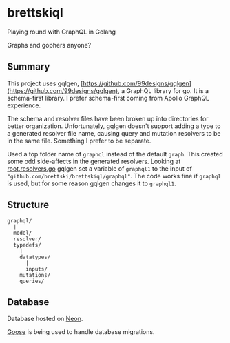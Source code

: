 # brettskiql

Playing round with GraphQL in Golang

Graphs and gophers anyone?

## Summary

This project uses gqlgen, [https://github.com/99designs/gqlgen](https://github.com/99designs/gqlgen), a GraphQL library for go. It is a schema-first library. I prefer schema-first coming from Apollo GraphQL experience.

The schema and resolver files have been broken up into directories for better organization. Unfortunately, gqlgen doesn't support adding a type to a generated resolver file name, causing query and mutation resolvers to be in the same file. Something I prefer to be separate.

Used a top folder name of `graphql` instead of the default `graph`. This created some odd side-affects in the generated resolvers. Looking at [root.resolvers.go](./graphql/resolver/root.resolvers.go) gqlgen set a variable of `graphql1` to the input of `"github.com/brettski/brettskiql/graphql"`. The code works fine if `graphql` is used, but for some reason gqlgen changes it to `graphql1`.

## Structure

```text
graphql/
  |
  model/
  resolver/
  typedefs/
    |
    datatypes/
      |
      inputs/
    mutations/
    queries/
```

## Database

Database hosted on [Neon](https://neon.tech).

[Goose](https://github.com/pressly/goose) is being used to handle database migrations.
